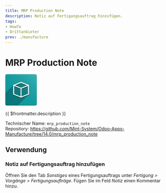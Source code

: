 ```yaml
---
title: MRP Production Note
description: Notiz auf Fertigungsauftrag hinzufügen.
tags:
- HowTo
- Drittanbieter
prev: ./manufacture
---
```

# MRP Production Note
![icon_oms_box](attachments/icon_oms_box.png)

{{ $frontmatter.description }}

Technischer Name: `mrp_production_note`\
Repository: <https://github.com/Mint-System/Odoo-Apps-Manufacture/tree/14.0/mrp_production_note>

## Verwendung

### Notiz auf Fertigungsauftrag hinzufügen

Öffnen Sie den Tab *Sonstiges* eines Fertigungsauftrags unter *Fertigung > Vorgänge > Fertigungsaufträge*. Fügen Sie im Feld *Notiz* einen Kommentar hinzu.